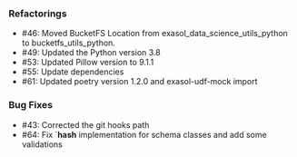 ### Refactorings

  - #46: Moved BucketFS Location from exasol_data_science_utils_python to bucketfs_utils_python.
  - #49: Updated the Python version 3.8
  - #53: Updated Pillow version to 9.1.1
  - #55: Update dependencies
  - #61: Updated poetry version 1.2.0 and exasol-udf-mock import
  

### Bug Fixes

  - #43: Corrected the git hooks path
  - #64: Fix `__hash__ implementation for schema classes and add some validations
  

